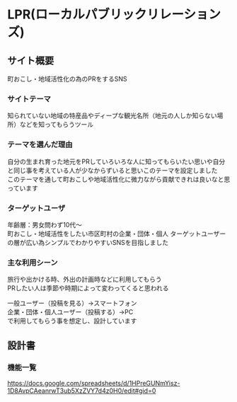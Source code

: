 # LPR(ローカルパブリックリレーションズ)

## サイト概要
町おこし・地域活性化の為のPRをするSNS

### サイトテーマ
知られていない地域の特産品やディープな観光名所（地元の人しか知らない場所）などを知ってもらうツール

### テーマを選んだ理由
自分の生まれ育った地元をPRしていろいろな人に知ってもらいたい思いや自分と同じ事を考えている人が少なからずいると思いこのテーマを設定しました<br>
このテーマを通して町おこしや地域活性化に微力ながら貢献できれは良いなと思っています

### ターゲットユーザ
年齢層：男女問わず10代〜<br>
町おこし・地域活性をしたい市区町村の企業・団体・個人
ターゲットユーザーの層が広い為シンプルでわかりやすいSNSを目指しました

### 主な利用シーン
旅行や出かける時、外出の計画時などに利用してもらう<br>
PRしたい人は季節や時期によって変わってくると思われる<br>

一般ユーザー（投稿を見る）→スマートフォン<br>
企業・団体・個人ユーザー（投稿する）→PC<br>
で利用してもらう事を想定し、設計しています

## 設計書


### 機能一覧
https://docs.google.com/spreadsheets/d/1HPreGUNmYisz-1D8AvpCAeanrwT3ub5XzZVY7d4z0H0/edit#gid=0

